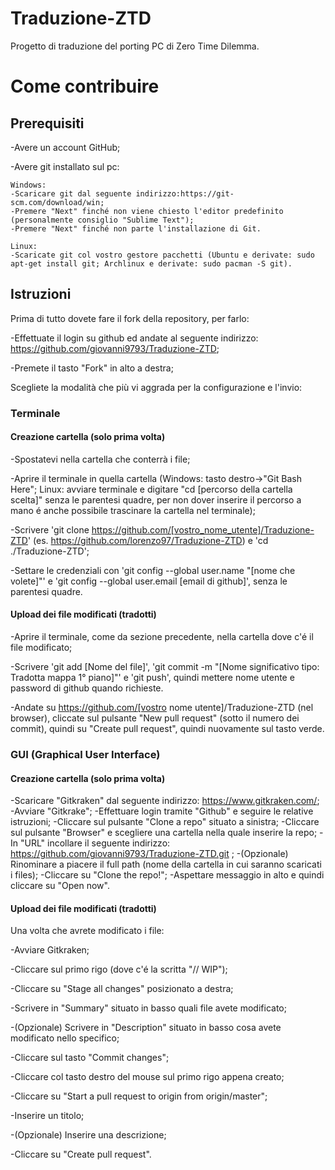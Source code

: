 # Traduzione-ZTD
Progetto di traduzione del porting PC di Zero Time Dilemma.

# Come contribuire

## Prerequisiti

-Avere un account GitHub;

-Avere git installato sul pc:

    Windows: 
    -Scaricare git dal seguente indirizzo:https://git-scm.com/download/win;
    -Premere "Next" finché non viene chiesto l'editor predefinito (personalmente consiglio "Sublime Text");
    -Premere "Next" finché non parte l'installazione di Git.
    
    Linux:
    -Scaricate git col vostro gestore pacchetti (Ubuntu e derivate: sudo apt-get install git; Archlinux e derivate: sudo pacman -S git).
    
## Istruzioni

Prima di tutto dovete fare il fork della repository, per farlo:

-Effettuate il login su github ed andate al seguente indirizzo: https://github.com/giovanni9793/Traduzione-ZTD;

-Premete il tasto "Fork" in alto a destra;

Scegliete la modalità che più vi aggrada per la configurazione e l'invio:

### Terminale

#### Creazione cartella (solo prima volta)

-Spostatevi nella cartella che conterrà i file;

-Aprire il terminale in quella cartella (Windows: tasto destro->"Git Bash Here"; Linux: avviare terminale e digitare "cd [percorso della cartella scelta]" senza le parentesi quadre, per non dover inserire il percorso a mano é anche possibile trascinare la cartella nel terminale);

-Scrivere 'git clone https://github.com/[vostro_nome_utente]/Traduzione-ZTD' (es. https://github.com/lorenzo97/Traduzione-ZTD) e 'cd ./Traduzione-ZTD';

-Settare le credenziali con 'git config --global user.name "[nome che volete]"' e 'git config --global user.email [email di github]', senza le parentesi quadre.

#### Upload dei file modificati (tradotti)

-Aprire il terminale, come da sezione precedente, nella cartella dove c'é il file modificato;

-Scrivere 'git add [Nome del file]', 'git commit -m "[Nome significativo tipo: Tradotta mappa 1° piano]"' e 'git push', quindi mettere nome utente e password di github quando richieste.

-Andate su https://github.com/[vostro nome utente]/Traduzione-ZTD (nel browser), cliccate sul pulsante "New pull request" (sotto il numero dei commit), quindi su "Create pull request", quindi nuovamente sul tasto verde.


### GUI (Graphical User Interface)

#### Creazione cartella (solo prima volta)

-Scaricare "Gitkraken" dal seguente indirizzo: https://www.gitkraken.com/;
-Avviare "Gitkrake";
-Effettuare login tramite "Github" e seguire le relative istruzioni;
-Cliccare sul pulsante "Clone a repo" situato a sinistra;
-Cliccare sul pulsante "Browser" e scegliere una cartella nella quale inserire la repo;
-In "URL" incollare il seguente indirizzo: https://github.com/giovanni9793/Traduzione-ZTD.git ;
-(Opzionale) Rinominare a piacere il full path (nome della cartella in cui saranno scaricati i files);
-Cliccare su "Clone the repo!";
-Aspettare messaggio in alto e quindi cliccare su "Open now".

#### Upload dei file modificati (tradotti)

Una volta che avrete modificato i file:

-Avviare Gitkraken;

-Cliccare sul primo rigo (dove c'é la scritta "// WIP");

-Cliccare su "Stage all changes" posizionato a destra;

-Scrivere in "Summary" situato in basso quali file avete modificato;

-(Opzionale) Scrivere in "Description" situato in basso cosa avete modificato nello specifico;

-Cliccare sul tasto "Commit changes";

-Cliccare col tasto destro del mouse sul primo rigo appena creato;

-Cliccare su "Start a pull request to origin from origin/master";

-Inserire un titolo;

-(Opzionale) Inserire una descrizione;

-Cliccare su "Create pull request".
